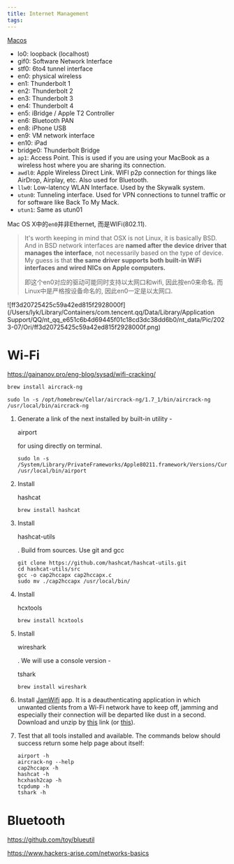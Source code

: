 ```yaml
---
title: Internet Management
tags:
---
```






[Macos](https://superuser.com/questions/267660/can-someone-please-explain-ifconfig-output-in-mac-os-x/267669#267669)

- lo0: loopback (localhost)
- gif0: Software Network Interface
- stf0: 6to4 tunnel interface
- en0: physical wireless
- en1: Thunderbolt 1
- en2: Thunderbolt 2
- en3: Thunderbolt 3
- en4: Thunderbolt 4
- en5: iBridge / Apple T2 Controller
- en6: Bluetooth PAN
- en8: iPhone USB
- en9: VM network interface
- en10: iPad
- bridge0: Thunderbolt Bridge
- `ap1`: Access Point. This is used if you are using your MacBook as a wireless host where you are sharing its connection.
- `awdl0`: Apple Wireless Direct Link. WIFI p2p connection for things like AirDrop, Airplay, etc. Also used for Bluetooth.
- `llw0`: Low-latency WLAN Interface. Used by the Skywalk system.
- `utun0`: Tunneling interface. Used for VPN connections to tunnel traffic or for software like Back To My Mack.
- `utun1`: Same as utun01



Mac OS X中的`en0`并非Ethernet, 而是WIFi(802.11).

> It's worth keeping in mind that OSX is not Linux, it is basically BSD. And in BSD network interfaces are **named after the device driver that manages the interface**, not necessarily based on the type of device. My guess is that **the same driver supports both built-in WiFi interfaces and wired NICs on Apple computers.**
>
> 即这个en0对应的驱动可能同时支持以太网口和wifi, 因此按en0来命名. 而Linux中是严格按设备命名的, 因此en0一定是以太网口.

![ff3d20725425c59a42ed815f2928000f](/Users/lyk/Library/Containers/com.tencent.qq/Data/Library/Application Support/QQ/nt_qq_e651c6b4d69445f01c18cd3dc38dd6b0/nt_data/Pic/2023-07/Ori/ff3d20725425c59a42ed815f2928000f.png)









# Wi-Fi

https://gainanov.pro/eng-blog/sysad/wifi-cracking/





```sh
brew install aircrack-ng
```



```
sudo ln -s /opt/homebrew/Cellar/aircrack-ng/1.7_1/bin/aircrack-ng /usr/local/bin/aircrack-ng
```





1. Generate a link of the next installed by built-in utility -

    

   airport

    

   for using directly on terminal.

   ```
   sudo ln -s /System/Library/PrivateFrameworks/Apple80211.framework/Versions/Current/Resources/airport /usr/local/bin/airport
   ```

2. Install

    

   hashcat

   ```
   brew install hashcat
   ```

3. Install

    

   hashcat-utils

   . Build from sources. Use git and gcc

   ```
   git clone https://github.com/hashcat/hashcat-utils.git
   cd hashcat-utils/src
   gcc -o cap2hccapx cap2hccapx.c
   sudo mv ./cap2hccapx /usr/local/bin/
   ```

4. Install

    

   hcxtools

   ```
   brew install hcxtools
   ```

5. Install

    

   wireshark

   . We will use a console version -

    

   tshark

   ```
   brew install wireshark
   ```

6. Install [JamWifi](https://github.com/0x0XDev/JamWiFi) app. It is a deauthenticating application in which unwanted clients from a Wi-Fi network have to keep off, jamming and especially their connection will be departed like dust in a second. Download and unzip by [this](http://macheads101.com/pages/downloads/mac/JamWiFi.app.zip) link (or [this](http://macheads101.com/pages/downloads/mac.php)).

7. Test that all tools installed and available. The commands below should success return some help page about itself:

   ```
   airport -h
   aircrack-ng --help
   cap2hccapx -h
   hashcat -h
   hcxhash2cap -h
   tcpdump -h
   tshark -h
   ```

# Bluetooth

https://github.com/toy/blueutil



https://www.hackers-arise.com/networks-basics
